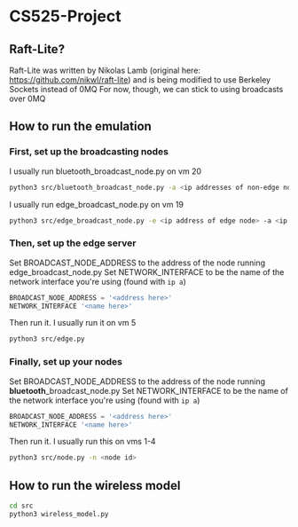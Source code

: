 # CS525-Project

## Raft-Lite?
Raft-Lite was written by Nikolas Lamb (original here: https://github.com/nikwl/raft-lite) and is being modified to use Berkeley Sockets instead of 0MQ
For now, though, we can stick to using broadcasts over 0MQ

## How to run the emulation
### First, set up the broadcasting nodes
I usually run bluetooth\_broadcast\_node.py on vm 20
```bash
python3 src/bluetooth_broadcast_node.py -a <ip addresses of non-edge nodes>
```
I usually run edge\_broadcast\_node.py on vm 19
```bash
python3 src/edge_broadcast_node.py -e <ip address of edge node> -a <ip addresses of non-edge nodes>
```
### Then, set up the edge server
Set BROADCAST\_NODE\_ADDRESS to the address of the node running edge\_broadcast\_node.py
Set NETWORK\_INTERFACE to be the name of the network interface you're using (found with `ip a`)
```python
BROADCAST_NODE_ADDRESS = '<address here>'
NETWORK_INTERFACE '<name here>'
```
Then run it. I usually run it on vm 5
```bash
python3 src/edge.py
```

### Finally, set up your nodes
Set BROADCAST\_NODE\_ADDRESS to the address of the node running **bluetooth**\_broadcast\_node.py
Set NETWORK\_INTERFACE to be the name of the network interface you're using (found with `ip a`)
```python
BROADCAST_NODE_ADDRESS = '<address here>'
NETWORK_INTERFACE '<name here>'
```
Then run it. I usually run this on vms 1-4
```bash
python3 src/node.py -n <node id>
```

## How to run the wireless model
```bash
cd src
python3 wireless_model.py
```
